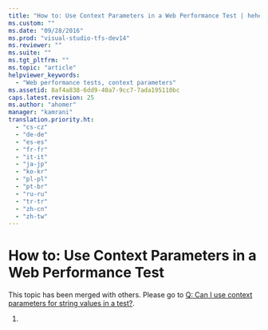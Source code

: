 ```yaml
---
title: "How to: Use Context Parameters in a Web Performance Test | hehe"
ms.custom: ""
ms.date: "09/28/2016"
ms.prod: "visual-studio-tfs-dev14"
ms.reviewer: ""
ms.suite: ""
ms.tgt_pltfrm: ""
ms.topic: "article"
helpviewer_keywords: 
  - "Web performance tests, context parameters"
ms.assetid: 8af4a838-6dd9-40a7-9cc7-7ada195110bc
caps.latest.revision: 25
ms.author: "ahomer"
manager: "kamrani"
translation.priority.ht: 
  - "cs-cz"
  - "de-de"
  - "es-es"
  - "fr-fr"
  - "it-it"
  - "ja-jp"
  - "ko-kr"
  - "pl-pl"
  - "pt-br"
  - "ru-ru"
  - "tr-tr"
  - "zh-cn"
  - "zh-tw"
---
```

# How to: Use Context Parameters in a Web Performance Test
This topic has been merged with others. Please go to [Q: Can I use context parameters for string values in a test?](http://msdn.microsoft.com/en-us/bd0a82fd-cec0-4861-bc09-e1b0b2d258ef).  
  
1.